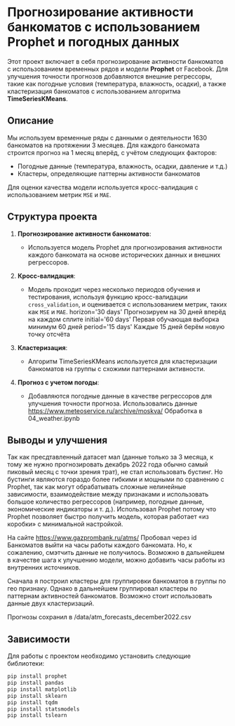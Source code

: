 # Прогнозирование активности банкоматов с использованием Prophet и погодных данных

Этот проект включает в себя прогнозирование активности банкоматов с использованием временных рядов и модели **Prophet** от Facebook. Для улучшения точности прогнозов добавляются внешние регрессоры, такие как погодные условия (температура, влажность, осадки), а также кластеризация банкоматов с использованием алгоритма **TimeSeriesKMeans**.

## Описание

Мы используем временные ряды с данными о деятельности 1630 банкоматов на протяжении 3 месяцев. Для каждого банкомата строится прогноз на 1 месяц вперёд, с учётом следующих факторов:

- Погодные данные (температура, влажность, осадки, давление и т.д.)
- Кластеры, определяющие паттерны активности банкоматов

Для оценки качества модели используется кросс-валидация с использованием метрик `MSE` и `MAE`.

## Структура проекта

1. **Прогнозирование активности банкоматов**:
   - Используется модель Prophet для прогнозирования активности каждого банкомата на основе исторических данных и внешних регрессоров.
   
2. **Кросс-валидация**:
   - Модель проходит через несколько периодов обучения и тестирования, используя функцию кросс-валидации `cross_validation`, и оценивается с использованием метрик, таких как `MSE` и `MAE`.
     horizon='30 days'	Прогнозируем на 30 дней вперёд на каждом сплите
     initial='60 days'	Первая обучающая выборка минимум 60 дней
     period='15 days'	Каждые 15 дней берём новую точку отсчёта
   
3. **Кластеризация**:
   - Алгоритм TimeSeriesKMeans используется для кластеризации банкоматов на группы с схожими паттернами активности.

4. **Прогноз с учетом погоды**:
   - Добавляются погодные данные в качестве регрессоров для улучшения точности прогноза.
     Использовались данные https://www.meteoservice.ru/archive/moskva/
     Обработка в 04_weather.ipynb

## Выводы и улучшения
Так как пресдтавленный датасет мал (данные только за 3 месяца, к тому же нужно прогнозировать декабрь 2022 года обычно самый пиковый месяц с точки зрения трат), не стал использовать бустинг. Но бустинги являются гораздо более гибкими и мощными по сравнению с Prophet, так как могут обрабатывать сложные нелинейные зависимости, взаимодействие между признаками и использовать большое количество регрессоров (например, погодные данные, экономические индикаторы и т. д.).
Использовал Prophet потому что Prophet позволяет быстро получить модель, которая работает «из коробки» с минимальной настройкой.

На сайте https://www.gazprombank.ru/atms/
Пробовал через id Банкоматов выйти на часы работы каждого банкомата. Но, к сожалению, смэтчить данные не получилось. Возможно в дальнейшем в качестве шага к улучшению модели, можно добавить часы работы из внутренних источников.

Сначала я построил кластеры для группировки банкоматов в группы по гео признаку. Однако в дальнейшем группировал кластеры по паттернам активностей банкоматов. Возможно стоит использовать данные двух кластеризаций. 

Прогнозы сохранил в /data/atm_forecasts_december2022.csv

## Зависимости

Для работы с проектом необходимо установить следующие библиотеки:

```bash
pip install prophet
pip install pandas
pip install matplotlib
pip install sklearn
pip install tqdm
pip install statsmodels
pip install tslearn


